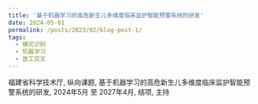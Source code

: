```yaml
---
title: '基于机器学习的高危新生儿多维度临床监护智能预警系统的研发'
date: 2024-05-01
permalink: /posts/2023/02/blog-post-1/
tags:
  - 模式识别
  - 机器学习
  - 医工交叉
---
```


福建省科学技术厅, 纵向课题, 基于机器学习的高危新生儿多维度临床监护智能预警系统的研发, 2024年5月 至 2027年4月, 结项, 主持
